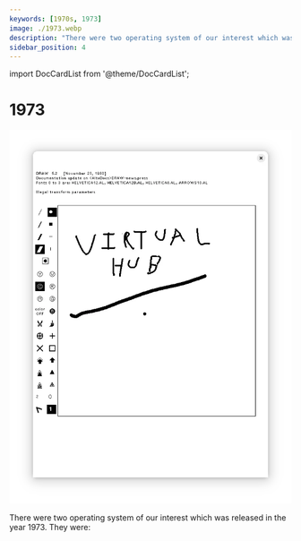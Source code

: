 ```yaml
---
keywords: [1970s, 1973]
image: ./1973.webp
description: "There were two operating system of our interest which was released in the year 1973. They were:"
sidebar_position: 4
---
```


import DocCardList from '@theme/DocCardList';

# 1973

![! Alto OS Draw from 1973](./1973.webp)

There were two operating system of our interest which was released in the year 1973. They were:

<DocCardList />
